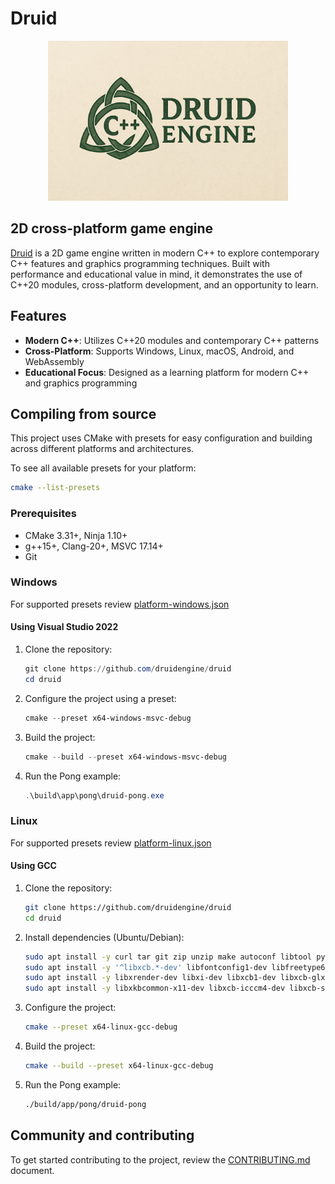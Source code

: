 # Druid

<p align="center">
    <img src="logo.png" alt="Druid Engine Logo" width="384" height="256">
</p>

## 2D cross-platform game engine

[Druid](https://druidengine.org) is a 2D game engine written in modern C++ to explore contemporary C++ features and graphics programming techniques. Built with performance and educational value in mind, it demonstrates the use of C++20 modules, cross-platform development, and an opportunity to learn.

## Features

- **Modern C++**: Utilizes C++20 modules and contemporary C++ patterns
- **Cross-Platform**: Supports Windows, Linux, macOS, Android, and WebAssembly
- **Educational Focus**: Designed as a learning platform for modern C++ and graphics programming

## Compiling from source

This project uses CMake with presets for easy configuration and building across different platforms and architectures.

To see all available presets for your platform:
```bash
cmake --list-presets
```

### Prerequisites

- CMake 3.31+, Ninja 1.10+
- g++15+, Clang-20+, MSVC 17.14+
- Git

### Windows

For supported presets review [platform-windows.json](./cmake/preset/platform-windows.json)

#### Using Visual Studio 2022

1. Clone the repository:
   ```powershell
   git clone https://github.com/druidengine/druid
   cd druid
   ```

2. Configure the project using a preset:
   ```powershell
   cmake --preset x64-windows-msvc-debug
   ```

3. Build the project:
   ```powershell
   cmake --build --preset x64-windows-msvc-debug
   ```

4. Run the Pong example:
   ```powershell
   .\build\app\pong\druid-pong.exe
   ```

### Linux

For supported presets review [platform-linux.json](./cmake/preset/platform-linux.json)

#### Using GCC

1. Clone the repository:
   ```bash
   git clone https://github.com/druidengine/druid
   cd druid
   ```

2. Install dependencies (Ubuntu/Debian):
   ```bash
   sudo apt install -y curl tar git zip unzip make autoconf libtool python3-jinja2 ninja-build cmake
   sudo apt install -y '^libxcb.*-dev' libfontconfig1-dev libfreetype6-dev libx11-dev libxext-dev libxfixes-dev libgl1-mesa-dev libglu1-mesa-dev libegl1-mesa-dev
   sudo apt install -y libxrender-dev libxi-dev libxcb1-dev libxcb-glx0-dev libxcb-keysyms1-dev libxcb-image0-dev libxcb-shm0-dev libx11-xcb-dev libxkbcommon-dev
   sudo apt install -y libxkbcommon-x11-dev libxcb-icccm4-dev libxcb-sync0-dev libxcb-xfixes0-dev libxcb-shape0-dev libxcb-randr0-dev libxcb-render-util0-dev libxinerama-dev
   ```

3. Configure the project:
   ```bash
   cmake --preset x64-linux-gcc-debug
   ```

4. Build the project:
   ```bash
   cmake --build --preset x64-linux-gcc-debug
   ```

5. Run the Pong example:
   ```bash
   ./build/app/pong/druid-pong
   ```

## Community and contributing

To get started contributing to the project, review the [CONTRIBUTING.md](CONTRIBUTING.md) document.
